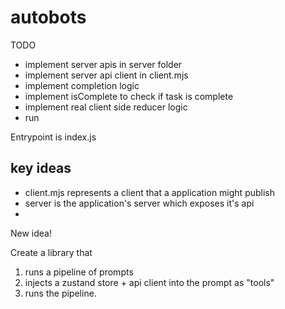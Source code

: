 # autobots

TODO
- implement server apis in server folder
- implement server api client in client.mjs
- implement completion logic
- implement isComplete to check if task is complete
- implement real client side reducer logic
- run

Entrypoint is index.js

## key ideas
- client.mjs represents a client that a application might publish
- server is the application's server which exposes it's api 
- 



New idea!

Create a library that

1. runs a pipeline of prompts
2. injects a zustand store + api client into the prompt as "tools"
3. runs the pipeline.

